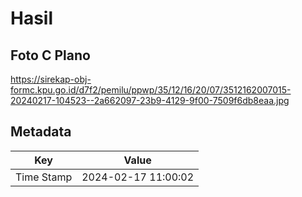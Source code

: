 # Hasil

## Foto C Plano

https://sirekap-obj-formc.kpu.go.id/d7f2/pemilu/ppwp/35/12/16/20/07/3512162007015-20240217-104523--2a662097-23b9-4129-9f00-7509f6db8eaa.jpg


## Metadata

| Key        | Value               |
| ---------- | ------------------- |
| Time Stamp | 2024-02-17 11:00:02 |



